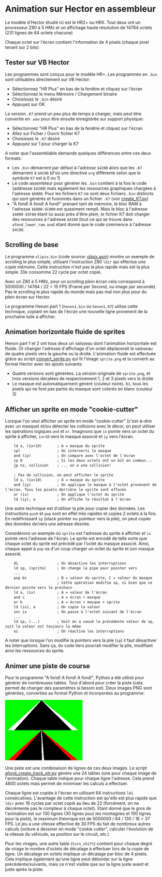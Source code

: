 # Animation sur Hector en assembleur

Le modèle d'Hector étudié ici est le HR2+ ou HRX. Tout deux ont un processeur Z80 à 5 HMz et un affichage haute résolution de 14784 octets (231 lignes de 64 octets chacune)

Chaque octet sur l'écran contient l'information de 4 pixels (chaque pixel tenant sur 2 bits)

## Tester sur VB Hector

Les programmes sont conçus pour le modèle HR+. Les programmes en `.bin` sont utilisables directement sur VB Hector:

- Sélectionnez "HR Plus" en bas de la fenêtre et cliquez sur l'écran
- Sélectionnez le menu Mémoire / Chargement binaire
- Choisissez le `.bin` désiré
- Appuyez sur OK

La version `.K7` prend un peu plus de temps à charger, mais peut être convertie en `.wav` pour être ensuite enregistrée sur support physique:

- Sélectionnez "HR Plus" en bas de la fenêtre et cliquez sur l'écran
- Allez sur Ficher / Ouvrir fichier K7
- Choisissez le `.K7` désiré
- Appuyez sur 1 pour charger la K7

A noter que l'assemblable demande quelques différences entre ces deux formats:

- Les `.bin` démarrent par défaut à l'adresse `$4200` alors que les `.K7` démarrent à `$4C00` (d'où une directive `org` différente selon que le symbole `K7` est à 0 ou 1)
- Le code assembleur pour générer les `.bin` contient à la fois le code (addresse `$4200`) mais également les ressources graphiques chargées à l'adresse `$6000`. Pour les fichiers `K7` ce sont deux fichiers `.bin` distincts qui sont générés et fusionnés dans un fichier `.K7` (voir [create_K7.py](create_K7.py))
- "A fond! A fond! A fond!" prenant tant de mémoire, le bloc RAM à l'adresse `$6000-$C000` est quasiment rempli. Mais le bloc à l'adresse `$4000-$5FA0` étant lui aussi près d'être plein, le fichier K7 doit charger des ressources à l'adresse `$4100` (tout ce qui se trouve dans `afond_lower_ram.asm`) étant donné que le code commence à l'adresse `$4C00`.

## Scrolling de base

Le programme `olipix.bin` (code source: [olipix.asm](olipix.asm)) montre un exemple de scrolling le plus simple, utilisant l'instruction Z80 `ldir` qui effectue une copie mémoire. Cette instruction n'est pas la plus rapide mais est la plus simple. Elle consomme 22 cycle par octet copié.

Avec un Z80 à 5 HMz, pour un scrolling plein écran cela correspond à 5000000 / 14784 / 22 = 15 FPS (Frame per Second, ou image par seconde). Pas le scrolling le plus rapide du monde mais pas mal non plus pour du plein écran sur Hector.

Le programme Henon part 1 (`henon1.bin` ou `henon1.K7`) utilise cette technique, copiant en bas de l'écran une nouvelle ligne provenent de la prochaine tuile à afficher.

## Animation horizontale fluide de sprites

Henon part 1 et 2 ont tous deux un vaisseau dont l'animation horizontale est fluide. Or changer l'adresse d'affichage d'un octet déplacerait le vaisseau de quatre pixels vers la gauche ou la droite. L'animation fluide est effectuée grâce au script [convert_sprite.py](convert_sprite.py) qui lit l'image `sprite.png` et la converti au format Hector avec les ajouts suivants:

- Quatre versions sont générées. La version originale de `sprite.png`, et trois versions décalées de respectivement 1, 2 et 3 pixels vers la droite
- Le masque est automatiquement généré (couleur noire). Ici, tous les pixels qui ne font pas partie du masque sont colorés en blanc (couleur 3)

## Afficher un sprite en mode "cookie-cutter"

Lorsque l'on veut afficher un sprite en mode "cookie-cutter" (c'est-à-dire avec un masque) et/ou détecter les collisions avec le décor, on peut utiliser les opérations logiques `and` et `or`. Imaginons que `ix` pointe vers un octet du sprite à afficher, `ix+10` vers le masque associé et `iy` vers l'écran.

```
    ld a, (ix+10)       ; A = masque du sprite
    cpl                 ; On interverti le masque
    and (iy)            ; On compare avec l'octet de l'écran
    cp 0                ; Si les deux octets ont un bit en commun...
    jp nz, collision    ; ... on a une collision!

    ; Pas de collision, on peut afficher le sprite
    ld a, (ix+10)       ; A = masque du sprite
    and (iy)            ; On applique le masque à l'octet provenent de l'écran. Tous les pixels derrière le sprite sont effacés
    or (ix)             ; On applique l'octet du sprite
    ld (iy), a          ; On affiche le résultat à l'écran
```

Une autre technique est d'utiliser la pile pour copier des données. Les instructions `push` et `pop` sont en effet très rapides et copies 2 octets à la fois. En redéfinissant `sp` (stack pointer ou pointeur vers la pile), on peut copier des données de/vers une adresse désirée.

Considérons un exemple où `sprite` est l'adresse du sprite à afficher et `ix` pointe vers l'adresse de l'écran. Le sprite est encodé de telle sorte que chaque octet du sprite est précédé par l'octet du masque associé. Ainsi, chaque appel à `pop` va d'un coup charger un octet du sprite et son masque associé.

```
    di                  ; On désactive les interruptions
    ld sp, (sprite)     ; On change la pipe pour pointer vers
    ...
    pop bc              ; B = valeur du sprite, C = valeur du masque
                        ; Cette opération modifie sp, si bien que ce dernier pointe vers le prochain
    ld a, (ix)          ; A = valeur de l'écran
    and c               ; A = écran + masque
    or b                ; A = écran + masque + sprite
    ld (ix), a          ; On copie la valeur
    inc ix              ; On passe à l'octet suivant de l'écran
    ...
    ld sp, (...)        ; Soit on a sauvé la précédente valeur de sp, soit la valeur est toujours la même
    ei                  ; On réactive les interruptions
```

A noter que lorsque l'on modifie la pointers vers la pile (`sp`) il faut désactiver les interruptions. Sans ça, du code tiers pourrait modifier la pile, modifiant ainsi les ressources du sprite.

## Animer une piste de course

Pour le programme "A fond! A fond! A fond!", Python a été utilisé pour générer de nombreuses tables. Tout d'abord pour créer la piste (cela permet de changer des paramètres si besoin est). Deux images PNG sont générées, converties au format Python et incorporées au programme:

![piste](track.png "Piste")

Une piste est une combinaison de lignes de ces deux images. Le script [afond_create_track_ptr.py](afond_create_track_ptr.py) génère une 24 tables (une pour chaque image de l'animation). Chaque table indique pour chaque ligne l'adresse. Cela prend 4800 octets mais permet de minimiser les calculs à effectuer.

Chaque ligne est copiée à l'écran en utilisant 64 instructions `ldi` consécutives. L'avantage de cette instruction est qu'elle est plus rapide que `ldir` avec 16 cycles par octet copié au lieu de 22 (forcément, on ne décrémente pas le compteur à chaque octet). Etant donné que le gros de l'animation est sur 130 lignes (30 lignes pour les montagnes et 100 lignes pour la piste), le maximum théorique est de 5000000 / 64 / 130 / 16 = 37 FPS. Le jeu a une vitesse effective de 30 FPS du fait de nombreux autres calculs (voiture à dessiner en mode "cookie cutter", calculer l'évolution de la vitesse du véhicule, sa position sur le circuit, etc.)

Pour les virages, une autre table (`turn_shift`) contient pour chaque degré de virage le nombre d'octets de décalage à effectuer lors de la copie de ligne. Un décalage en octets implique un décalage par bloc de 4 pixels. Cela implique également qu'une ligne peut déborder sur la ligne précédente/suivante, mais ce n'est visible que sur la ligne juste avant et juste après la piste.
